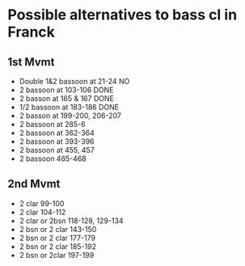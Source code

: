 # Possible alternatives to bass cl in Franck

## 1st Mvmt

* Double 1&2 bassoon at 21-24 NO
* 2 bassoon at 103-106  DONE
* 2 basson at 165 & 167 DONE
* 1/2 bassoon at 183-186 DONE
* 2 basson at 199-200, 206-207
* 2 bassoon at 285-6
* 2 bassoon at 362-364
* 2 bassoon at 393-396
* 2 bassoon at 455, 457
* 2 bassoon 465-468

## 2nd Mvmt 
* 2 clar 99-100
* 2 clar 104-112
* 2 clar or 2bsn 118-128, 129-134
* 2 bsn or 2 clar 143-150
* 2 bsn or 2 clar 177-179
* 2 bsn or 2 clar 185-192
* 2 bsn or 2clar 197-199
